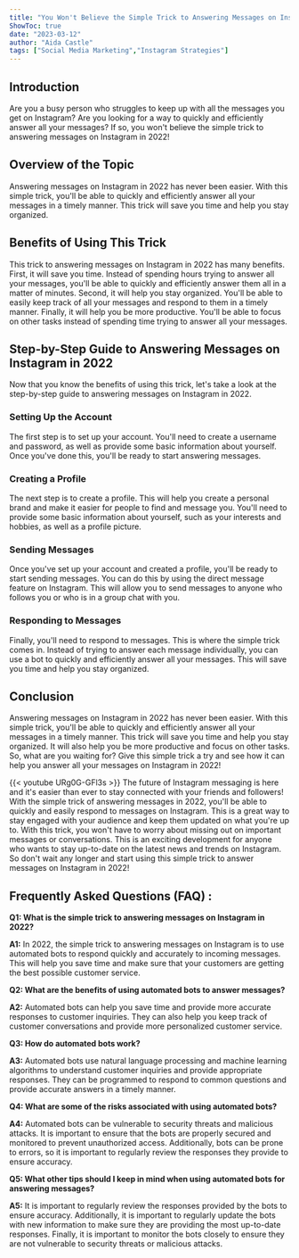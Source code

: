 ```yaml
---
title: "You Won't Believe the Simple Trick to Answering Messages on Instagram in 2022!"
ShowToc: true 
date: "2023-03-12"
author: "Aida Castle" 
tags: ["Social Media Marketing","Instagram Strategies"]
---
```

## Introduction

Are you a busy person who struggles to keep up with all the messages you get on Instagram? Are you looking for a way to quickly and efficiently answer all your messages? If so, you won't believe the simple trick to answering messages on Instagram in 2022!

## Overview of the Topic

Answering messages on Instagram in 2022 has never been easier. With this simple trick, you'll be able to quickly and efficiently answer all your messages in a timely manner. This trick will save you time and help you stay organized.

## Benefits of Using This Trick

This trick to answering messages on Instagram in 2022 has many benefits. First, it will save you time. Instead of spending hours trying to answer all your messages, you'll be able to quickly and efficiently answer them all in a matter of minutes. Second, it will help you stay organized. You'll be able to easily keep track of all your messages and respond to them in a timely manner. Finally, it will help you be more productive. You'll be able to focus on other tasks instead of spending time trying to answer all your messages.

## Step-by-Step Guide to Answering Messages on Instagram in 2022

Now that you know the benefits of using this trick, let's take a look at the step-by-step guide to answering messages on Instagram in 2022.

### Setting Up the Account

The first step is to set up your account. You'll need to create a username and password, as well as provide some basic information about yourself. Once you've done this, you'll be ready to start answering messages.

### Creating a Profile

The next step is to create a profile. This will help you create a personal brand and make it easier for people to find and message you. You'll need to provide some basic information about yourself, such as your interests and hobbies, as well as a profile picture.

### Sending Messages

Once you've set up your account and created a profile, you'll be ready to start sending messages. You can do this by using the direct message feature on Instagram. This will allow you to send messages to anyone who follows you or who is in a group chat with you.

### Responding to Messages

Finally, you'll need to respond to messages. This is where the simple trick comes in. Instead of trying to answer each message individually, you can use a bot to quickly and efficiently answer all your messages. This will save you time and help you stay organized.

## Conclusion

Answering messages on Instagram in 2022 has never been easier. With this simple trick, you'll be able to quickly and efficiently answer all your messages in a timely manner. This trick will save you time and help you stay organized. It will also help you be more productive and focus on other tasks. So, what are you waiting for? Give this simple trick a try and see how it can help you answer all your messages on Instagram in 2022!

{{< youtube URg0G-GFl3s >}} 
The future of Instagram messaging is here and it's easier than ever to stay connected with your friends and followers! With the simple trick of answering messages in 2022, you'll be able to quickly and easily respond to messages on Instagram. This is a great way to stay engaged with your audience and keep them updated on what you're up to. With this trick, you won't have to worry about missing out on important messages or conversations. This is an exciting development for anyone who wants to stay up-to-date on the latest news and trends on Instagram. So don't wait any longer and start using this simple trick to answer messages on Instagram in 2022!

## Frequently Asked Questions (FAQ) :
**Q1: What is the simple trick to answering messages on Instagram in 2022?**

**A1:** In 2022, the simple trick to answering messages on Instagram is to use automated bots to respond quickly and accurately to incoming messages. This will help you save time and make sure that your customers are getting the best possible customer service. 

**Q2: What are the benefits of using automated bots to answer messages?**

**A2:** Automated bots can help you save time and provide more accurate responses to customer inquiries. They can also help you keep track of customer conversations and provide more personalized customer service. 

**Q3: How do automated bots work?**

**A3:** Automated bots use natural language processing and machine learning algorithms to understand customer inquiries and provide appropriate responses. They can be programmed to respond to common questions and provide accurate answers in a timely manner. 

**Q4: What are some of the risks associated with using automated bots?**

**A4:** Automated bots can be vulnerable to security threats and malicious attacks. It is important to ensure that the bots are properly secured and monitored to prevent unauthorized access. Additionally, bots can be prone to errors, so it is important to regularly review the responses they provide to ensure accuracy. 

**Q5: What other tips should I keep in mind when using automated bots for answering messages?**

**A5:** It is important to regularly review the responses provided by the bots to ensure accuracy. Additionally, it is important to regularly update the bots with new information to make sure they are providing the most up-to-date responses. Finally, it is important to monitor the bots closely to ensure they are not vulnerable to security threats or malicious attacks.


